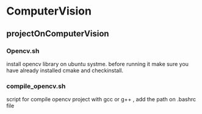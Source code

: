 # ComputerVision
## projectOnComputerVision
### Opencv.sh
install opencv library on ubuntu systme. before running it make sure you have already installed cmake and checkinstall.
### compile_opencv.sh
script for compile opencv project with gcc or g++ , add the path on .bashrc file
